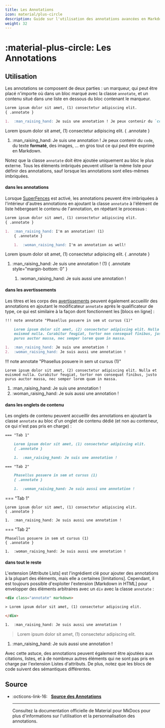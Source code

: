 ```yaml
---
title: Les Annotations
icon: material/plus-circle
description: Guide sur l'utilisation des annotations avancées en Markdown.
weight: 32
---
```


# :material-plus-circle: Les Annotations

## Utilisation

Les annotations se composent de deux parties : un marqueur, qui peut être placé n'importe où dans un bloc marqué avec la classe `annotate`, et un contenu situé dans une liste en dessous du bloc contenant le marqueur.

``` markdown title="Text with annotations"
Lorem ipsum dolor sit amet, (1) consectetur adipiscing elit.
{ .annotate }

1.  :man_raising_hand: Je suis une annotation ! Je peux contenir du `code`, du texte __formaté__, des images, ... en gros tout ce qui peut être exprimé en Markdown.
```

<div class="result" markdown>

Lorem ipsum dolor sit amet, (1) consectetur adipiscing elit.
{ .annotate }

1.  :man_raising_hand: Je suis une annotation ! Je peux contenir du `code`, du texte __formaté__, des images, ... en gros tout ce qui peut être exprimé en Markdown.

</div>

Notez que la classe `annotate` doit être ajoutée uniquement au bloc le plus externe. Tous les éléments imbriqués peuvent utiliser la même liste pour définir des annotations, sauf lorsque les annotations sont elles-mêmes imbriquées.

#### dans les annotations

Lorsque [SuperFences](https://squidfunk.github.io/mkdocs-material/setup/extensions/python-markdown-extensions/#superfences) est activé, les annotations peuvent être imbriquées à l'intérieur d'autres annotations en ajoutant la classe `annotate` à l'élément de liste hébergeant le contenu de l'annotation, en répétant le processus :


``` markdown title="Text with nested annotations"
Lorem ipsum dolor sit amet, (1) consectetur adipiscing elit.
{ .annotate }

1.  :man_raising_hand: I'm an annotation! (1)
    { .annotate }

    1.  :woman_raising_hand: I'm an annotation as well!
```


<div class="result" markdown>

Lorem ipsum dolor sit amet, (1) consectetur adipiscing elit.
{ .annotate }

1.  :man_raising_hand: Je suis une annotation ! (1)
    { .annotate style="margin-bottom: 0" }

    1.  :woman_raising_hand: Je suis aussi une annotation !

</div>

#### dans les avertissements

Les titres et les corps des [avertissements] peuvent également accueillir des annotations en ajoutant le modificateur `annotate` après le qualificateur de type, ce qui est similaire à la façon dont fonctionnent les [blocs en ligne] :

``` markdown title="Admonition avec des annotations"
!!! note annotate "Phasellus posuere in sem ut cursus (1)"

    Lorem ipsum dolor sit amet, (2) consectetur adipiscing elit. Nulla et
    euismod nulla. Curabitur feugiat, tortor non consequat finibus, justo
    purus auctor massa, nec semper lorem quam in massa.

1.  :man_raising_hand: Je suis une annotation !
2.  :woman_raising_hand: Je suis aussi une annotation !
```

<div class="result" markdown>

!!! note annotate "Phasellus posuere in sem ut cursus (1)"

    Lorem ipsum dolor sit amet, (2) consectetur adipiscing elit. Nulla et
    euismod nulla. Curabitur feugiat, tortor non consequat finibus, justo
    purus auctor massa, nec semper lorem quam in massa.

1.  :man_raising_hand: Je suis une annotation !
2.  :woman_raising_hand: Je suis aussi une annotation !

</div>

  [avertissements]: avertissements.md
  [inline blocks]: avertissements.md#inline-blocks

#### dans les onglets de contenu

Les onglets de contenu peuvent accueillir des annotations en ajoutant la classe `annotate` au bloc d'un onglet de contenu dédié (et non au conteneur, ce qui n'est pas pris en charge) :

``` markdown title="Tabs avec des annotations"
=== "Tab 1"

    Lorem ipsum dolor sit amet, (1) consectetur adipiscing elit.
    { .annotate }

    1.  :man_raising_hand: Je suis une annotation !

=== "Tab 2"

    Phasellus posuere in sem ut cursus (1)
    { .annotate }

    1.  :woman_raising_hand: Je suis aussi une annotation !
```

<div class="result" markdown>

=== "Tab 1"

    Lorem ipsum dolor sit amet, (1) consectetur adipiscing elit.
    { .annotate }

    1.  :man_raising_hand: Je suis aussi une annotation !

=== "Tab 2"

    Phasellus posuere in sem ut cursus (1)
    { .annotate }

    1.  :woman_raising_hand: Je suis aussi une annotation !

</div>

#### dans tout le reste

L'extension [Attribute Lists] est l'ingrédient clé pour ajouter des annotations à la plupart des éléments, mais elle a certaines [limitations]. Cependant, il est toujours possible d'exploiter l'extension [Markdown in HTML] pour envelopper des éléments arbitraires avec un `div` avec la classe `annotate` :

```` html title="HTML with annotations"
<div class="annotate" markdown>

> Lorem ipsum dolor sit amet, (1) consectetur adipiscing elit.

</div>

1.  :man_raising_hand: Je suis aussi une annotation !
````

<div class="result" markdown>
  <div class="annotate" markdown>

> Lorem ipsum dolor sit amet, (1) consectetur adipiscing elit.

  </div>

1.  :man_raising_hand: Je suis aussi une annotation !

</div>

Avec cette astuce, des annotations peuvent également être ajoutées aux citations, listes, et à de nombreux autres éléments qui ne sont pas pris en charge par l'extension Listes d'attributs. De plus, notez que les blocs de code suivent des sémantiques différentes.

## Source

<div class="grid cards" markdown>

-   :octicons-link-16: &nbsp; __[Source des Annotations](https://squidfunk.github.io/mkdocs-material/reference/annotations/)__

    ---

    Consultez la documentation officielle de Material pour MkDocs pour plus d'informations sur l'utilisation et la personnalisation des annotations.

</div>